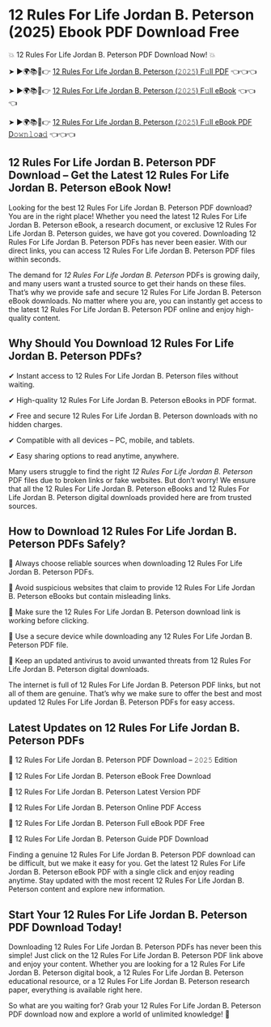 # 12 Rules For Life Jordan B. Peterson (2025) Ebook PDF Download Free

💥 12 Rules For Life Jordan B. Peterson PDF Download Now! 💥

➤ ►🌍📚📱👉 [12 Rules For Life Jordan B. Peterson (𝟸𝟶𝟸𝟻) F𝚞ll PDF](https://getpdf.xyz/12-rules-for-life-jordan-b.-peterson) 👈👈👈


➤ ►🌍📚📱👉 [12 Rules For Life Jordan B. Peterson (𝟸𝟶𝟸𝟻) F𝚞ll eBook](https://getpdf.xyz/12-rules-for-life-jordan-b.-peterson) 👈👈👈


➤ ►🌍📚📱👉 [12 Rules For Life Jordan B. Peterson (𝟸𝟶𝟸𝟻) F𝚞ll eBook PDF D𝚘𝚠𝚗𝚕𝚘a𝚍](https://getpdf.xyz/12-rules-for-life-jordan-b.-peterson) 👈👈👈


## 12 Rules For Life Jordan B. Peterson PDF Download – Get the Latest 12 Rules For Life Jordan B. Peterson eBook Now!

Looking for the best 12 Rules For Life Jordan B. Peterson PDF download? You are in the right place! Whether you need the latest 12 Rules For Life Jordan B. Peterson eBook, a research document, or exclusive 12 Rules For Life Jordan B. Peterson guides, we have got you covered. Downloading 12 Rules For Life Jordan B. Peterson PDFs has never been easier. With our direct links, you can access 12 Rules For Life Jordan B. Peterson PDF files within seconds.

The demand for *12 Rules For Life Jordan B. Peterson* PDFs is growing daily, and many users want a trusted source to get their hands on these files. That’s why we provide safe and secure 12 Rules For Life Jordan B. Peterson eBook downloads. No matter where you are, you can instantly get access to the latest 12 Rules For Life Jordan B. Peterson PDF online and enjoy high-quality content.

## Why Should You Download 12 Rules For Life Jordan B. Peterson PDFs?

✔ Instant access to 12 Rules For Life Jordan B. Peterson files without waiting.

✔ High-quality 12 Rules For Life Jordan B. Peterson eBooks in PDF format.

✔ Free and secure 12 Rules For Life Jordan B. Peterson downloads with no hidden charges.

✔ Compatible with all devices – PC, mobile, and tablets.

✔ Easy sharing options to read anytime, anywhere.

Many users struggle to find the right *12 Rules For Life Jordan B. Peterson* PDF files due to broken links or fake websites. But don’t worry! We ensure that all the 12 Rules For Life Jordan B. Peterson eBooks and 12 Rules For Life Jordan B. Peterson digital downloads provided here are from trusted sources.

## How to Download 12 Rules For Life Jordan B. Peterson PDFs Safely?

📌 Always choose reliable sources when downloading 12 Rules For Life Jordan B. Peterson PDFs.

📌 Avoid suspicious websites that claim to provide 12 Rules For Life Jordan B. Peterson eBooks but contain misleading links.

📌 Make sure the 12 Rules For Life Jordan B. Peterson download link is working before clicking.

📌 Use a secure device while downloading any 12 Rules For Life Jordan B. Peterson PDF file.

📌 Keep an updated antivirus to avoid unwanted threats from 12 Rules For Life Jordan B. Peterson digital downloads.

The internet is full of 12 Rules For Life Jordan B. Peterson PDF links, but not all of them are genuine. That’s why we make sure to offer the best and most updated 12 Rules For Life Jordan B. Peterson PDFs for easy access.

## Latest Updates on 12 Rules For Life Jordan B. Peterson PDFs

🔹 12 Rules For Life Jordan B. Peterson PDF Download – 𝟸𝟶𝟸𝟻 Edition

🔹 12 Rules For Life Jordan B. Peterson eBook Free Download

🔹 12 Rules For Life Jordan B. Peterson Latest Version PDF

🔹 12 Rules For Life Jordan B. Peterson Online PDF Access

🔹 12 Rules For Life Jordan B. Peterson Full eBook PDF Free

🔹 12 Rules For Life Jordan B. Peterson Guide PDF Download

Finding a genuine 12 Rules For Life Jordan B. Peterson PDF download can be difficult, but we make it easy for you. Get the latest 12 Rules For Life Jordan B. Peterson eBook PDF with a single click and enjoy reading anytime. Stay updated with the most recent 12 Rules For Life Jordan B. Peterson content and explore new information.

## Start Your 12 Rules For Life Jordan B. Peterson PDF Download Today!

Downloading 12 Rules For Life Jordan B. Peterson PDFs has never been this simple! Just click on the 12 Rules For Life Jordan B. Peterson PDF link above and enjoy your content. Whether you are looking for a 12 Rules For Life Jordan B. Peterson digital book, a 12 Rules For Life Jordan B. Peterson educational resource, or a 12 Rules For Life Jordan B. Peterson research paper, everything is available right here.

So what are you waiting for? Grab your 12 Rules For Life Jordan B. Peterson PDF download now and explore a world of unlimited knowledge! 🚀